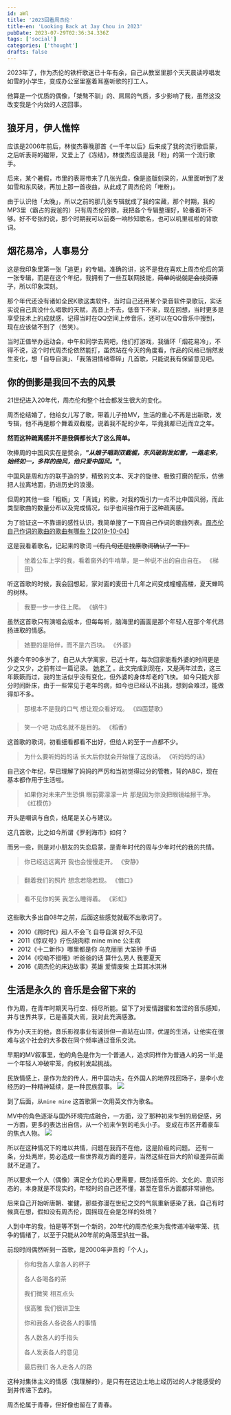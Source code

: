 ```yaml
---
id: aWl
title: '2023回看周杰伦'
title-en: 'Looking Back at Jay Chou in 2023'
pubDate: 2023-07-29T02:36:34.336Z
tags: ['social']
categories: ['thought']
drafts: false
---
```


2023年了，作为杰伦的铁杆歌迷已十年有余，自己从教室里那个天天晨读哼唱发如雪的小学生，变成办公室里塞着耳塞听歌的打工人。

他算是一个优质的偶像，「桀骜不驯」的、屌屌的气质，多少影响了我，虽然这没改变我是个内敛的人这回事。

## 狼牙月，伊人憔悴

应该是2006年前后，林俊杰春晚那首《一千年以后》后来成了我的流行歌启蒙，之后听表哥的磁带，又爱上了《冻结》，林俊杰应该是我「粉」的第一个流行歌手。

后来，某个暑假，市里的表哥带来了几张光盘，像是盗版刻录的，从里面听到了发如雪和东风破，再加上那一首夜曲，从此成了周杰伦的「唯粉」。

由于认识他「太晚」，所以之前的那几张专辑就成了我的宝藏，那个时期，我的MP3里（霸占的我爸的）只有周杰伦的歌，我把各个专辑整理好，轮番着听不够。好不夸张的说，那个时期我可以前奏一响秒知歌名，也可以叽里呱啦的背歌词。

## 烟花易冷，人事易分

这是我印象里第一张「追更」的专辑。准确的讲，这不是我在喜欢上周杰伦后的第一张专辑，而是在这个年纪，我拥有了一些互联网技能，~~简单的说就是会找资源了~~，所以印象深刻。

那个年代还没有诸如全民K歌这类软件，当时自己还用某个录音软件录歌玩，实话实说自己真没什么唱歌的天赋，高音上不去，低音下不来，现在回想，当时更多是享受技术上的成就感，记得当时在QQ空间上传音乐，还可以在QQ音乐中搜到，现在应该做不到了（苦笑）。

当时正值举办运动会，中午和同学去网吧，他们打游戏，我循环「烟花易冷」，不得不说，这个时代周杰伦依然能打，虽然站在今天的角度看，作品的风格已悄然发生变化，想「自导自演」、「我落泪情绪零碎」几首歌，只能说我有保留意见吧。

## 你的倒影是我回不去的风景

21世纪进入20年代，周杰伦和整个社会都发生很大的变化。

周杰伦结婚了，他给女儿写了歌，带着儿子拍MV，生活的重心不再是出新歌，发专辑，他不再是那个舞着双截棍，说着我不配的少年，毕竟我都已近而立之年。

**然而这种疏离感并不是我俩都长大了这么简单。**

吹捧周的中国风实在是赘余，**_"从娘子唱到双截棍，东风破到发如雪，一路走来，始终如一，多样的曲风，他只爱中国风。"_**。

中国风是周和方的联手造的梦，精致的文本、天才的旋律、极致打磨的配乐，仿佛把人拉离地面，扔进历史的浪漫。

但周的其他一些「粗粝」又「真诚」的歌，对我的吸引力一点不比中国风弱，而此类型歌曲的数量分布以及完成情况，似乎也间接作用于这种疏离感。

为了验证这一不靠谱的感性认识，我简单搜了一下周自己作词的歌曲列表。[周杰伦自己作词的歌曲的歌曲有哪些？[2019-10-04]](https://www.zhihu.com/question/39246933/answer/394268007)

这是我看着歌名，记起来的歌词 ~~（有几句还是找原歌词确认了一下）~~

> 坐着公车上学的我，看着窗外的牛啃草，是一种说不出的自由自在。 《梯田》

听这首歌的时候，我会回想起，家对面的麦田十几年之间变成幢幢高楼，夏天蝉鸣的树林。

> 我要一步一步往上爬。 《蜗牛》

虽然这首歌只有演唱会版本，但每每听，脑海里的画面是那个年轻人在那个年代昂扬进取的情感。

> 她要的是陪伴，而不是六百块。 《外婆》

外婆今年90多岁了，自己从大学离家，已近十年，每次回家能看外婆的时间更是少之又少，之前有过一篇记录。 [她老了](https://yuhang.ch/baaq) 。此文完成到现在，又是两年过去，这三年簌簌而过，我的生活似乎没有变化，但外婆的身体却老的飞快。
如今只能大部分时间卧床，由于一些常见于老年的病，如今也已经认不出我，想到会难过，能做得却不多。

> 那根本不是我的口气 想让观众看好戏。 《四面楚歌》

###

> 笑一个吧 功成名就不是目的。 《稻香》

这首歌的歌词，初看细看都看不出好，但给人的至于一点都不少。

> 为什么要听妈妈的话 长大后你就会开始懂了这段话。 《听妈妈的话》

自己这个年纪，早已理解了妈妈的严厉和当初觉得过分的管教，背的ABC，现在基本都作用于生活啦。

> 如果你对未来产生恐惧 眼前雾濛濛一片 那是因为你没把眼镜给擦干净。 《红模仿》

开头是嘲讽与自负，结尾是关心与建议。

这几首歌，比之如今所谓《罗刹海市》如何？

而另一些，则是对小朋友的失恋启蒙，是青年时代的周与少年时代的我的共情。

> 你已经远远离开 我也会慢慢走开。 《安静》

###

> 翻着我们的照片 想念若隐若现。 《借口》

###

> 看不见你的笑 我怎么睡得着。 《彩虹》

###

这些歌大多出自08年之前，后面这些感觉就截不出歌词了。

-   2010《跨时代》超人不会飞 自导自演 好久不见
-   2011《惊叹号》疗伤烧肉粽 mine mine 公主病
-   2012《十二新作》哪里都是你 乌克丽丽 大笨钟 手语
-   2014《哎呦不错哦》听爸爸的话 算什么男人 我要夏天
-   2016《周杰伦的床边故事》英雄 爱情废柴 土耳其冰淇淋

## 生活是永久的 音乐是会留下来的

作为周，在青年时期天马行空、倾尽所能。留下了对爱情甜蜜和苦涩的音乐感知，并与世界共享，已是善莫大焉，我对此充满感激。

作为小天王的他，音乐影视事业有波折但一直站在山顶，优渥的生活，让他实在很难与这个社会的大多数在同个频率通过音乐交流。

早期的MV叙事里，他的角色是作为一个普通人，追求同样作为普通人的另一半;是一个年轻人冲破牢笼，向权利发起挑战。

民族情感上，是作为龙的传人，用中国功夫，在外国人的地界找回场子，是李小龙经历的一种精神延续，是一种民族叙事。
![](https://static.yuhang.ch/blog/looking-back-at-jay-chou-in-2023/double-blade.jpeg)

到了后面，从`mine mine` 这首歌第一次用英文作为歌名。

MV中的角色逐渐与国外环境完成融合，一方面，没了那种初来乍到的局促感，另一方面，更多的表达出自信，从一个初来乍到的毛头小子。
变成在市区开着豪车的焦点人物。
![](https://static.yuhang.ch/blog/looking-back-at-jay-chou-in-2023/mojito.jpeg)

所以在这种情况下的难以共情，问题在我而不在他，这是阶级的问题。 还有一条，分处两岸，势必造成一些世界观方面的差异，当然这些在巨大的阶级差异前面就不足道了。

所以要求一个人（偶像）满足全方位的心里需要，既包括音乐的、文化的、意识形态的，本身就是不现实的，年轻时的自己还不懂，甚至在音乐方面都非常排他。

后来自己开始听唐朝、崔健，那些弥漫在世纪之交的气氛重新感染了我，自己有时候真在想，假如没有周杰伦，国摇现在会是怎样的处境？

人到中年的我，怕是等不到一个新的，20年代的周杰伦来为我传递冲破牢笼、抗争的情绪了，以至于只能从20年前的角落里扒拉一番。

前段时间偶然听到一首歌，是2000年尹吾的「个人」。

> 你和我各人拿各人的杯子
>
> 各人各喝各的茶
>
> 我们微笑 相互点头
>
> 很高雅 我们很讲卫生
>
> 你和我各人各说各人的事情
>
> 各人数各人的手指头
>
> 各人发表各人的意见
>
> 最后我们 各人走各人的路

这种对集体主义的情感（我理解的），是只有在这边土地上经历过的人才能感受的到并传递下去的。

周杰伦属于青春，但好像也留在了青春。
